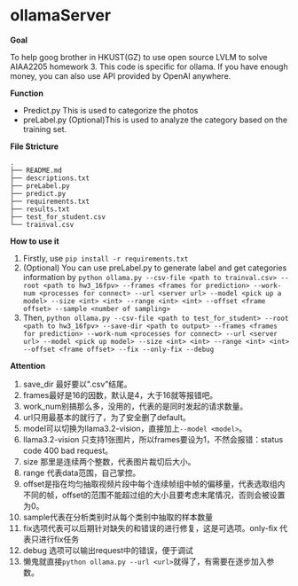 # ollamaServer

**Goal**

To help goog brother in HKUST(GZ) to use open source LVLM to solve AIAA2205 homework 3. This code is specific for ollama. If you have enough money, you can also use API provided by OpenAI anywhere.

**Function**

* Predict.py This is used to categorize the photos
* preLabel.py (Optional)This is used to analyze the category based on the training set.

**File Stricture**

```
.
├── README.md
├── descriptions.txt
├── preLabel.py
├── predict.py
├── requirements.txt
├── results.txt
├── test_for_student.csv
└── trainval.csv
```

**How to use it**

1. Firstly, use `pip install -r requirements.txt`
2. (Optional) You can use preLabel.py to generate label and get categories information by `python ollama.py --csv-file <path to trainval.csv> --root <path to hw3_16fpv> --frames <frames for prediction> --work-num <processes for connect> --url <server url> --model <pick up a model> --size <int> <int> --range <int> <int> --offset <frame offset> --sample <number of sampling>`
3. Then, `python ollama.py --csv-file <path to test_for_student> --root <path to hw3_16fpv> --save-dir <path to output> --frames <frames for prediction> --work-num <processes for connect> --url <server url> --model <pick up model> --size <int> <int> --range <int> <int> --offset <frame offset> --fix --only-fix --debug`

**Attention**

1. save_dir 最好要以".csv"结尾。
2. frames最好是16的因数，默认是4，大于16就等报错吧。
3. work_num别搞那么多，没用的，代表的是同时发起的请求数量。
4. url只用最基本的就行了，为了安全删了default。
5. model可以切换为llama3.2-vision，直接加上`--model <model>`。
6. llama3.2-vision 只支持1张图片，所以frames要设为1，不然会报错：status code 400 bad request。
7. size 那里是连续两个整数，代表图片裁切后大小。
8. range 代表data范围，自己掌控。
9. offset是指在均匀抽取视频片段中每个连续帧组中帧的偏移量，代表选取组内不同的帧，offset的范围不能超过组的大小且要考虑末尾情况，否则会被设置为0。
10. sample代表在分析类别时从每个类别中抽取的样本数量
11. fix选项代表可以后期针对缺失的和错误的进行修复，这是可选项。only-fix 代表只进行fix任务
12. debug 选项可以输出request中的错误，便于调试
13. 懒鬼就直接`python ollama.py --url <url>`就得了，有需要在逐步加入参数。
